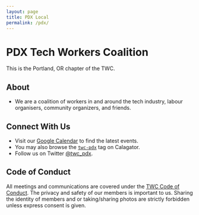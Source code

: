 ```yaml
---
layout: page
title: PDX Local
permalink: /pdx/
---
```

<style>h1, .main-wrapper h2, h3 {text-align: left; font-weight: bold;}</style>
# PDX Tech Workers Coalition
This is the Portland, OR chapter of the TWC.

## About
- We are a coalition of workers in and around the tech industry, labour organisers, community organizers, and friends.

## Connect With Us
- Visit our [Google Calendar](https://calendar.google.com/calendar/b/1?cid=dHdjcGR4QGdtYWlsLmNvbQ) to find the latest events.
- You may also browse the [`twc-pdx`](https://calagator.org/events/tag/twc-pdx) tag on Calagator.
- Follow us on Twitter [@twc_pdx](https://twitter.com/twc_pdx).

## Code of Conduct
All meetings and communications are covered under the [TWC Code of Conduct](https://techworkerscoalition.org/community-guide/). The privacy and safety of our members is important to us. Sharing the identity of members and or taking/sharing photos are strictly forbidden unless express consent is given.
